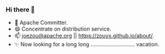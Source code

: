 ### Hi there 👋

<!--
**zouyx/zouyx** is a ✨ _special_ ✨ repository because its `README.md` (this file) appears on your GitHub profile.

Here are some ideas to get you started:

- 🔭 I’m currently working on ...
- 🌱 I’m currently learning ...
- 👯 I’m looking to collaborate on ...
- 🤔 I’m looking for help with ...
- 💬 Ask me about ...
- 📫 How to reach me: ...
- 😄 Pronouns: ...
- ⚡ Fun fact: ...
-->

* 🤔 Apache Committer.
* 😄 Concentrate on distribution service.
* 📫 joezou@apache.org || https://zouyx.github.io/about/.
* ✨ Now looking for a long long ............................. vacation.
